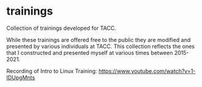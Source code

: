 # trainings
Collection of trainings developed for TACC. 

While these trainings are offered free to the public they are modified and presented by various individuals at TACC. 
This collection reflects the ones that I constructed and presented myself at various times between 2015-2021. 

Recording of Intro to Linux Training: https://www.youtube.com/watch?v=1-IDUpgMnts
